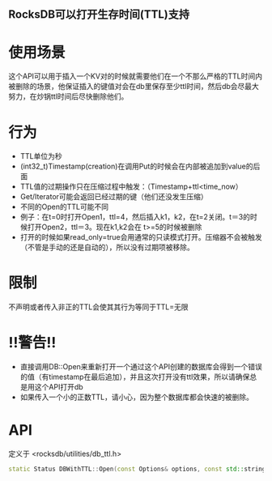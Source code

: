 ## RocksDB可以打开生存时间(TTL)支持

# 使用场景

这个API可以用于插入一个KV对的时候就需要他们在一个不那么严格的TTL时间内被删除的场景，他保证插入的键值对会在db里保存至少ttl时间，然后db会尽最大努力，在炒锅ttl时间后尽快删除他们。

# 行为

- TTL单位为秒
- (int32_t)Timestamp(creation)在调用Put的时候会在内部被追加到value的后面
- TTL值的过期操作只在压缩过程中触发：（Timestamp+ttl<time_now）
- Get/Iterator可能会返回已经过期的键（他们还没发生压缩）
- 不同的Open的TTL可能不同
- 例子：在t=0时打开Open1，ttl=4，然后插入k1，k2，在t=2关闭。t＝3的时候打开Open2，ttl＝3。现在k1,k2会在 t>=5的时候被删除
- 打开的时候如果read_only=true会用通常的只读模式打开。压缩器不会被触发（不管是手动的还是自动的），所以没有过期项被移除。

# 限制

不声明或者传入非正的TTL会使其其行为等同于TTL=无限

# !!警告!!

- 直接调用DB::Open来重新打开一个通过这个API创建的数据库会得到一个错误的值（有timestamp在最后追加），并且这次打开没有ttl效果，所以请确保总是用这个API打开db
- 如果传入一个小的正数TTL，请小心，因为整个数据库都会快速的被删除。

# API

定义于 <rocksdb/utilities/db_ttl.h>

```cpp
static Status DBWithTTL::Open(const Options& options, const std::string& name, StackableDB** dbptr, int32_t ttl = 0, bool read_only = false);
```



